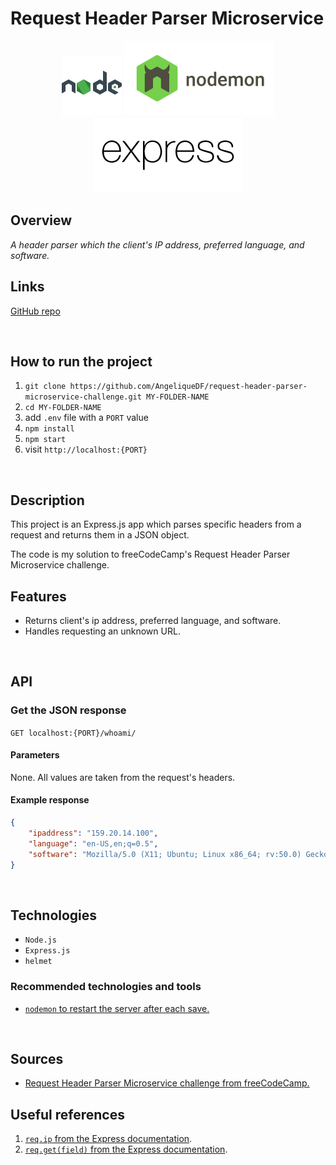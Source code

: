 # Request Header Parser Microservice

<div align="center">
  <img src="./src/img/logo-nodejs.svg">
  <img src="./src/img/logo-nodemon.svg">
  <img src="./src/img/logo-expressjs.svg">
</div>

## Overview

_A header parser which the client's IP address, preferred language, and software._

<!-- ![Security Headers](https://img.shields.io/security-headers?url=https%3A%2F%2Fadf.dev) -->

## Links

<p>
<a href="https://github.com/AngeliqueDF/request-header-parser-challenge">GitHub repo</a>
</p>

<br />

## How to run the project

1. `git clone https://github.com/AngeliqueDF/request-header-parser-microservice-challenge.git MY-FOLDER-NAME`
2. `cd MY-FOLDER-NAME`
3. add `.env` file with a `PORT` value
4. `npm install`
5. `npm start`
6. visit `http://localhost:{PORT}`

<br />

## Description

This project is an Express.js app which parses specific headers from a request and returns them in a JSON object.

The code is my solution to freeCodeCamp's Request Header Parser Microservice challenge.

## Features

- Returns client's ip address, preferred language, and software.
- Handles requesting an unknown URL.

<br />

## API

### Get the JSON response

`GET localhost:{PORT}/whoami/`

#### Parameters

None. All values are taken from the request's headers.

#### Example response

```json
{
	"ipaddress": "159.20.14.100",
	"language": "en-US,en;q=0.5",
	"software": "Mozilla/5.0 (X11; Ubuntu; Linux x86_64; rv:50.0) Gecko/20100101 Firefox/50.0"
}
```

<br />

## Technologies

- `Node.js`
- `Express.js`
- `helmet`
<!--

## How I built this project

gist -->

### Recommended technologies and tools

- [`nodemon` to restart the server after each save.](https://www.npmjs.com/package/nodemon)

<br />

## Sources

- [Request Header Parser Microservice challenge from freeCodeCamp.](https://www.freecodecamp.org/learn/back-end-development-and-apis/back-end-development-and-apis-projects/request-header-parser-microservice)

## Useful references

1. [`req.ip` from the Express documentation](http://expressjs.com/en/4x/api.html#req.ip).
2. [`req.get(field)` from the Express documentation](http://expressjs.com/en/4x/api.html#req.get).
